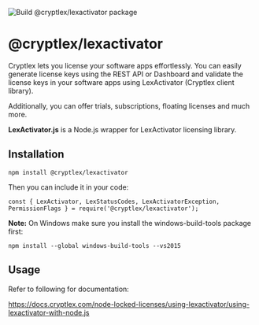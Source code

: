 ![Build @cryptlex/lexactivator package](https://github.com/cryptlex/lexactivator-js/workflows/Build%20@cryptlex/lexactivator%20package/badge.svg)

# @cryptlex/lexactivator

Cryptlex lets you license your software apps effortlessly. You can easily generate license keys using the REST API or Dashboard and validate the license keys in your software apps using LexActivator (Cryptlex client library).

Additionally, you can offer trials, subscriptions, floating licenses and much more.

**LexActivator.js** is a Node.js wrapper for LexActivator licensing library.

## Installation

    npm install @cryptlex/lexactivator

Then you can include it in your code:

	const { LexActivator, LexStatusCodes, LexActivatorException, PermissionFlags } = require('@cryptlex/lexactivator');

**Note:** On Windows make sure you install the windows-build-tools package first:

    npm install --global windows-build-tools --vs2015


## Usage
Refer to following for documentation:

https://docs.cryptlex.com/node-locked-licenses/using-lexactivator/using-lexactivator-with-node.js
